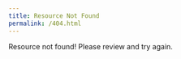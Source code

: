 ```yaml
---
title: Resource Not Found
permalink: /404.html
---
```


Resource not found! Please review and try again.
